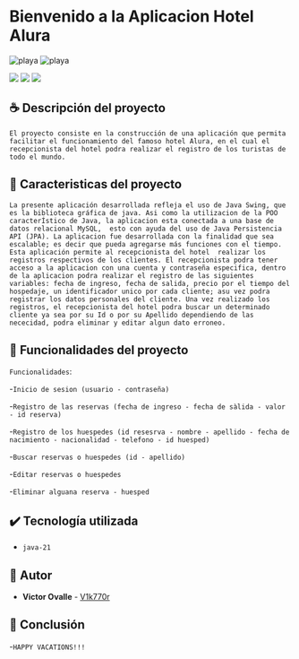 # Bienvenido a la Aplicacion Hotel Alura
![playa](https://encrypted-tbn0.gstatic.com/images?q=tbn:ANd9GcTdWmNI5xiFmF6EzCDuLBsUnImcy6F8ItnGMA&usqp=CAU)
![playa](https://encrypted-tbn0.gstatic.com/images?q=tbn:ANd9GcR3mWjhHJakstP5769mOXj-VtMbWEsVQH-EzgZCxFkN43-p7L71R613mcKdOC6Qo0WdBjk&usqp=CAU)

<p>
    <img src="https://img.shields.io/badge/license%20-%20MIT%20-%20red">
    <img src="https://img.shields.io/badge/STATUS-EN%20DESAROLLO-green">
    <img src="https://img.shields.io/badge/release_date-2024-blue"> 
  </p>

## ☕ Descripción del proyecto

`El proyecto consiste en la construcción de una aplicación que permita facilitar el funcionamiento del famoso hotel Alura, en el cual el recepcionista del hotel podra realizar el registro de los turistas de todo el mundo.`

## 📖 Caracteristicas del proyecto

`La presente aplicación desarrollada refleja el uso de Java Swing, que es la biblioteca gráfica de java. Asi como la utilizacion de la POO caracterÍstico de Java, la aplicacion esta conectada a una base de datos relacional MySQL, 
  esto con ayuda del uso de Java Persistencia API (JPA). La aplicacion fue desarrollada con la finalidad que sea escalable; es decir que pueda agregarse más funciones con el tiempo. Esta aplicación permite al recepcionista del hotel 
  realizar los registros respectivos de los clientes. El recepcionista podra tener acceso a la aplicacion con una cuenta y contraseña especifica, dentro de la aplicacion podra realizar el registro de las siguientes variables: fecha de ingreso, fecha de salida, precio por el tiempo del hospedaje, un identificador unico
 por cada cliente; asu vez podra registrar los datos personales del cliente. Una vez realizado los registros, el recepcionista del hotel podra buscar un determinado cliente ya sea por su Id o por su Apellido dependiendo de las
 nececidad, podra eliminar y editar algun dato erroneo.`

## :hammer: Funcionalidades del proyecto

`Funcionalidades`:

 -`Inicio de sesion (usuario - contraseña)`

-`Registro de las reservas (fecha de ingreso - fecha de sàlida - valor - id reserva)`
  
 -`Registro de los huespedes (id resesrva - nombre - apellido - fecha de nacimiento - nacionalidad - telefono - id huesped) `
  
  -`Buscar reservas o huespedes (id - apellido)`
  
 -`Editar reservas o huespedes`
  
  -`Eliminar alguana reserva - huesped`
  
## ✔️ Tecnología utilizada
- `java-21`
    
## 👋 Autor

* **Victor Ovalle** - [V1k770r](https://github.com/V1k770r)

## 👀 Conclusión

-`HAPPY VACATIONS!!!`